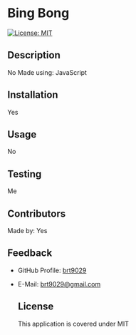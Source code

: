 # Bing Bong #
  [![License: MIT](https://img.shields.io/badge/License-MIT-yellow.svg)](https://opensource.org/licenses/MIT)

  ## Description
  No
  Made using: JavaScript

  ## Installation
  Yes

  ## Usage
  No

  ## Testing
  Me

  ## Contributors
  Made by: Yes

  ## Feedback
  - GitHub Profile: [brt9029](www.github.com/brt9029 "GitHub Profile Link")
  - E-Mail: <brt9029@gmail.com>

  
    ## License
    This application is covered under MIT
  
  